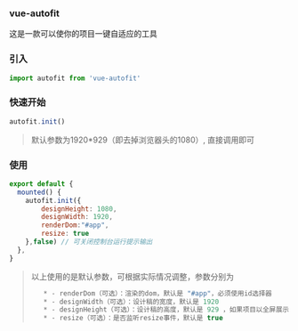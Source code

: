 ### vue-autofit

这是一款可以使你的项目一键自适应的工具

### 引入

```js
import autofit from 'vue-autofit'
```

### 快速开始

```js
autofit.init()
```

> 默认参数为1920*929（即去掉浏览器头的1080）, 直接调用即可

### 使用

```js
export default {  
  mounted() {
	autofit.init({
        designHeight: 1080,
        designWidth: 1920,
        renderDom:"#app",
        resize: true
    },false) // 可关闭控制台运行提示输出
  },
}
```

> 以上使用的是默认参数，可根据实际情况调整，参数分别为
>
> ```js
>    * - renderDom（可选）：渲染的dom，默认是 "#app"，必须使用id选择器 
>    * - designWidth（可选）：设计稿的宽度，默认是 1920 
>    * - designHeight（可选）：设计稿的高度，默认是 929 ，如果项目以全屏展示，则可以设置为1080
>    * - resize（可选）：是否监听resize事件，默认是 true
> ```